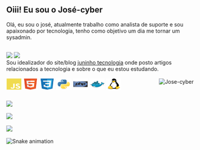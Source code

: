 ## Oiii! Eu sou o José-cyber
 <div>
  <a href="https://github.com/Jose-cyber">
  </a>
  <p>Olá, eu sou o josé, atualmente trabalho como analista de suporte e sou apaixonado por tecnologia, tenho como objetivo um dia me tornar um sysadmin.</p><br>
  
  <img height="180em" src="https://github-readme-stats.vercel.app/api?username=Jose-cyber&show_icons=true&theme=dark&include_all_commits=true&count_private=true"/>
  <img height="180em" src="https://github-readme-stats.vercel.app/api/top-langs/?username=Jose-cyber&layout=compact&langs_count=7&theme=dark"/>

<br>
  Sou idealizador do site/blog <a href="https://juninhotecnologia.com.br/">juninho tecnologia</a> onde posto artigos relacionados a tecnologia e sobre o que eu estou estudando. 
</div>
<div style="display: inline_block"><br>
  <img align="center" alt="Jose-cyber" height="30" width="40" src="https://raw.githubusercontent.com/devicons/devicon/master/icons/javascript/javascript-plain.svg">

  <img align="center" alt="Jose-cyber" height="30" width="40" src="https://raw.githubusercontent.com/devicons/devicon/master/icons/html5/html5-original.svg">

  <img align="center" alt="Jose-cyber" height="30" width="40" src="https://raw.githubusercontent.com/devicons/devicon/master/icons/css3/css3-original.svg">

  <img align="center" alt="Jose-cyber" height="30" width="40" src="https://raw.githubusercontent.com/devicons/devicon/master/icons/python/python-original.svg">

  <img align="center" alt="Jose-cyber" height="30" width="40" src="https://raw.githubusercontent.com/devicons/devicon/master/icons/php/php-original.svg">
 
  <img align="center" alt="Jose-cyber" height="30" width="40" src="https://raw.githubusercontent.com/devicons/devicon/master/icons/docker/docker-original.svg">

  <img align="center" alt="Jose-cyber" height="30" width="40" src="https://raw.githubusercontent.com/devicons/devicon/master/icons/linux/linux-original.svg">

  <img align="right" alt="Jose-cyber" height="120" width="100" src="https://www.imagensanimadas.com/data/media/1099/cafe-imagem-animada-0001.gif">
</div>
  
  ##
 
<div> 

  <a href="https://www.instagram.com/junior_zezin/" target="_blank"><img src="https://img.shields.io/badge/-Instagram-%23E4405F?style=for-the-badge&logo=instagram&logoColor=white" target="_blank"></a>

  <a href = "mailto:josedasilvacostacosta@gmail.com"><img src="https://img.shields.io/badge/-Gmail-%23333?style=for-the-badge&logo=gmail&logoColor=white" target="_blank"></a>

  <a href="https://www.linkedin.com/in/jose-junior-silva/" target="_blank"><img src="https://img.shields.io/badge/-LinkedIn-%230077B5?style=for-the-badge&logo=linkedin&logoColor=white" target="_blank"></a> 
 
  ![Snake animation](https://github.com/Jose-cyber/Jose-cyber/blob/output/github-contribution-grid-snake.svg)
 
</div>
